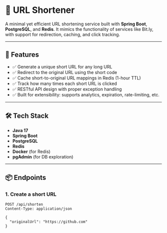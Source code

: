 # 🔗 URL Shortener

A minimal yet efficient URL shortening service built with **Spring Boot**, **PostgreSQL**, and **Redis**. It mimics the functionality of services like Bit.ly, with support for redirection, caching, and click tracking.

---

## 🚀 Features

- ✅ Generate a unique short URL for any long URL
- ✅ Redirect to the original URL using the short code
- ✅ Cache short-to-original URL mappings in Redis (1-hour TTL)
- ✅ Track how many times each short URL is clicked
- ✅ RESTful API design with proper exception handling
- ✅ Built for extensibility: supports analytics, expiration, rate-limiting, etc.

---

## 🛠️ Tech Stack

- **Java 17**
- **Spring Boot**
- **PostgreSQL**
- **Redis**
- **Docker** (for Redis)
- **pgAdmin** (for DB exploration)

---

## 📦 Endpoints

### 1. Create a short URL

```http
POST /api/shorten
Content-Type: application/json

{
  "originalUrl": "https://github.com"
}

